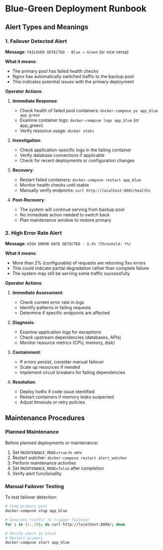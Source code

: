 # Blue-Green Deployment Runbook

## Alert Types and Meanings

### 1. Failover Detected Alert
**Message**: `FAILOVER DETECTED - Blue → Green` (or vice versa)

**What it means**:
- The primary pool has failed health checks
- Nginx has automatically switched traffic to the backup pool
- This indicates potential issues with the primary deployment

**Operator Actions**:
1. **Immediate Response**:
   - Check health of failed pool containers: `docker-compose ps app_blue app_green`
   - Examine container logs: `docker-compose logs app_blue` (or app_green)
   - Verify resource usage: `docker stats`

2. **Investigation**:
   - Check application-specific logs in the failing container
   - Verify database connections if applicable
   - Check for recent deployments or configuration changes

3. **Recovery**:
   - Restart failed containers: `docker-compose restart app_blue`
   - Monitor health checks until stable
   - Manually verify endpoints: `curl http://localhost:8081/healthz`

4. **Post-Recovery**:
   - The system will continue serving from backup pool
   - No immediate action needed to switch back
   - Plan maintenance window to restore primary

### 2. High Error Rate Alert
**Message**: `HIGH ERROR RATE DETECTED - X.X% (Threshold: Y%)`

**What it means**:
- More than 2% (configurable) of requests are returning 5xx errors
- This could indicate partial degradation rather than complete failure
- The system may still be serving some traffic successfully

**Operator Actions**:
1. **Immediate Assessment**:
   - Check current error rate in logs
   - Identify patterns in failing requests
   - Determine if specific endpoints are affected

2. **Diagnosis**:
   - Examine application logs for exceptions
   - Check upstream dependencies (databases, APIs)
   - Monitor resource metrics (CPU, memory, disk)

3. **Containment**:
   - If errors persist, consider manual failover
   - Scale up resources if needed
   - Implement circuit breakers for failing dependencies

4. **Resolution**:
   - Deploy hotfix if code issue identified
   - Restart containers if memory leaks suspected
   - Adjust timeouts or retry policies

## Maintenance Procedures

### Planned Maintenance
Before planned deployments or maintenance:
1. Set `MAINTENANCE_MODE=true` in .env
2. Restart watcher: `docker-compose restart alert_watcher`
3. Perform maintenance activities
4. Set `MAINTENANCE_MODE=false` after completion
5. Verify alert functionality

### Manual Failover Testing
To test failover detection:
```bash
# Stop primary pool
docker-compose stop app_blue

# Generate traffic to trigger failover
for i in {1..10}; do curl http://localhost:8080/; done

# Verify alert in Slack
# Restart primary
docker-compose start app_blue